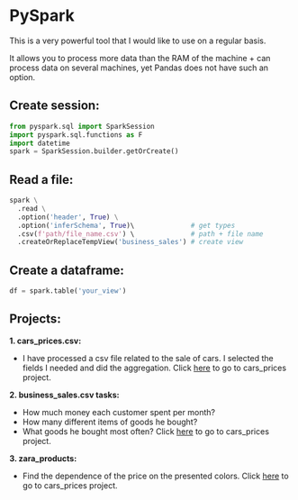 # PySpark

This is a very powerful tool that I would like to use on a regular basis. 

It allows you to process more data than the RAM of the machine + can process data on several machines, yet Pandas does not have such an option.

## Create session:
```python
from pyspark.sql import SparkSession
import pyspark.sql.functions as F
import datetime
spark = SparkSession.builder.getOrCreate()
```

## Read a file:
```python
spark \
  .read \
  .option('header', True) \
  .option('inferSchema', True)\              # get types
  .csv(f'path/file_name.csv') \              # path + file name
  .createOrReplaceTempView('business_sales') # create view
```

## Create a dataframe:
```python
df = spark.table('your_view')
```

## Projects:
**1. cars_prices.csv:** 
- I have processed a csv file related to the sale of cars. I selected the fields I needed and did the aggregation.
Click [here](https://github.com/prosimpleee/data_engineering_/blob/main/python_pyspark/cars_prices.ipynb) to go to cars_prices project. 

**2. business_sales.csv tasks:** 
- How much money each customer spent per month? 
- How many different items of goods he bought?
- What goods he bought most often?
Click [here](https://github.com/prosimpleee/data_engineering_/blob/main/python_pyspark/business_sales_pyspark.ipynb) to go to cars_prices project. 

**3. zara_products:**
- Find the dependence of the price on the presented colors.
Click [here](https://github.com/prosimpleee/data_engineering_/blob/main/python_pyspark/zara_products_color.ipynb) to go to cars_prices project. 

